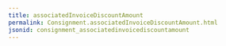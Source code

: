```yaml
---
title: associatedInvoiceDiscountAmount
permalink: Consignment.associatedInvoiceDiscountAmount.html
jsonid: consignment_associatedinvoicediscountamount
---
```


